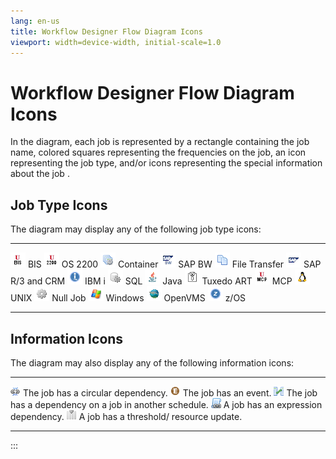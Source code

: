 ```yaml
---
lang: en-us
title: Workflow Designer Flow Diagram Icons
viewport: width=device-width, initial-scale=1.0
---
```


#  Workflow Designer Flow Diagram Icons

In the diagram, each job is represented by a rectangle containing the
job name, colored squares representing the frequencies on the job, an
icon representing the job type, and/or icons representing the special
information about the job .

## Job Type Icons

The diagram may display any of the following job type icons:

  ----------------------------------------------------------------------------------------------------------- --------------- ----------------------------------------------------------------------------------------------- -----------------
  ![BIS Job icon](../../../Resources/Images/EM/jobicon_bis.png "BIS Job icon")                                BIS             ![OS 2200 Job icon](../../../Resources/Images/EM/jobicon_os2200.png "OS 2200 Job icon")         OS 2200
  ![Container Job icon](../../../Resources/Images/EM/jobicon_container.png "Container Job icon")              Container       ![SAP BW Job icon](../../../Resources/Images/EM/jobicon_sapbw.png "SAP BW Job icon")            SAP BW
  ![File Transfer Job icon](../../../Resources/Images/EM/jobicon_filetransfer.png "File Transfer Job icon")   File Transfer   ![SAP Job icon](../../../Resources/Images/EM/jobicon_sap.png "SAP Job icon")                    SAP R/3 and CRM
  ![IBM i Job icon](../../../Resources/Images/EM/jobicon_iseries.png "IBM i Job icon")                        IBM i           ![SQL Job icon](../../../Resources/Images/EM/jobicon_sql.png "SQL Job icon")                    SQL
  ![Java Job icon](../../../Resources/Images/EM/jobicon_java.png "Java Job icon")                             Java            ![Tuxedo ART Job icon](../../../Resources/Images/EM/jobicon_tuxedo.png "Tuxedo ART Job icon")   Tuxedo ART
  ![MCP Job icon](../../../Resources/Images/EM/jobicon_mcp.png "MCP Job icon")                                MCP             ![UNIX Job icon](../../../Resources/Images/EM/jobicon_unix.png "UNIX Job icon")                 UNIX
  ![Null Job icon](../../../Resources/Images/EM/jobicon_null.png "Null Job icon")                             Null Job        ![Windows Job icon](../../../Resources/Images/EM/jobicon_windows.png "Windows Job icon")        Windows
  ![OpenVMS Job icon](../../../Resources/Images/EM/jobicon_openvms.png "OpenVMS Job icon")                    OpenVMS         ![z/OS Job icon](../../../Resources/Images/EM/jobicon_zOS.png "z/OS Job icon")                  z/OS
  ----------------------------------------------------------------------------------------------------------- --------------- ----------------------------------------------------------------------------------------------- -----------------

## Information Icons

The diagram may also display any of the following information icons:

  ------------------------------------------------------------------------------------------------------- --------------------------------------------------------
  ![Circular Dependency icon](../../../Resources/Images/EM/cir_dep.png "Circular Dependency icon")        The job has a circular dependency.
  ![Event icon](../../../Resources/Images/EM/event.png "Event icon")                                      The job has an event.
  ![Dependency icon](../../../Resources/Images/EM/dep_icon.png "Dependency icon")                         The job has a dependency on a job in another schedule.
  ![Expression Dependency icon](../../../Resources/Images/EM/expr_dep.png "Expression Dependency icon")   A job has an expression dependency.
  ![Threshold Update icon](../../../Resources/Images/EM/EMinsertthreshold.png "Threshold Update icon")    A job has a threshold/ resource update.
  ------------------------------------------------------------------------------------------------------- --------------------------------------------------------
:::

 

